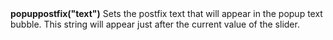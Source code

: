 <a name="popuppostfix"><h3 style="padding-top: 40px; margin-top: 40px;"></h3></a>
**popuppostfix("text")** Sets the postfix text that will appear in the popup text bubble. This string will appear just after the current value of the slider.  
